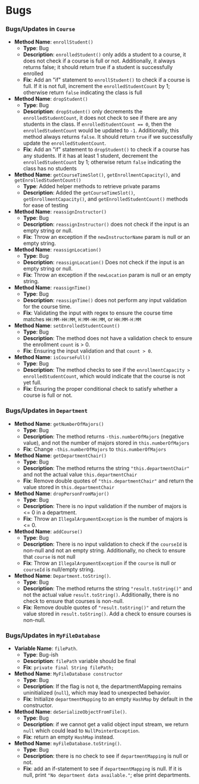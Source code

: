 # Bugs

### Bugs/Updates in `Course`

- **Method Name**: `enrollStudent()`
    - **Type**: Bug
    - **Description**: `enrolledStudent()` only adds a student to a course, it does not check if a
      course is full or not. Additionally, it always returns false; it should return true if a
      student is successfully enrolled
    - **Fix**: Add an "if" statement to `enrollStudent()` to check if a course is full. If it is not
      full, increment the `enrolledStudentCount` by 1; otherwise return `false` indicating the class
      is full
- **Method Name**: `dropStudent()`
    - **Type**: Bug
    - **Description**: `dropStudent()` only decrements the `enrolledStudentCount`, it does not check
      to see if there are any students in the class. If `enrolledStudentCount == 0`, then the
      `enrolledStudentCount` would be updated to `-1`. Additionally, this method always returns
      `false`. It should return `true` if we successfully update the `enrolledStudentCount`.
    - **Fix**: Add an "if" statement to `dropStudent()` to check if a course has any students. If it
      has at least 1 student, decrement the `enrolledStudentCount` by 1; otherwise return `false`
      indicating the class has no students
- **Method Name**: `getCourseTimeSlot()`, `getEnrollmentCapacity()`, and
  `getEnrolledStudentCount()`
    - **Type**: Added helper methods to retrieve private params
    - **Description**: Added the `getCourseTimeSlot()`, `getEnrollmentCapacity()`, and
      `getEnrolledStudentCount()` methods for ease of testing
- **Method Name**: `reassignInstructor()`
    - **Type**: Bug
    - **Description**: `reassignInstructor()` does not check if the input is an empty string or
      null.
    - **Fix**: Throw an exception if the `newInstructorName` param is null or an empty string.
- **Method Name**: `reassignLocation()`
    - **Type**: Bug
    - **Description**: `reassignLocation()` Does not check if the input is an empty string or
      null.
    - **Fix**: Throw an exception if the `newLocation` param is null or an empty string.
- **Method Name**: `reassignTime()`
    - **Type**: Bug
    - **Description**: `reassignTime()` does not perform any input validation for the course time.
    - **Fix**: Validating the input with regex to ensure the course time matches `HH:MM-HH:MM`,
      `H:MM-HH:MM`, or `HH:MM-H:MM`
- **Method Name**: `setEnrolledStudentCount()`
    - **Type**: Bug
    - **Description**: The method does not have a validation check to ensure the enrollment `count`
      is > 0.
    - **Fix**: Ensuring the input validation and that `count > 0`.
- **Method Name**: `isCourseFull()`
    - **Type**: Bug
    - **Description**: The method checks to see if the `enrollmentCapacity > enrolledStudentCount`,
      which would indicate that the course is not yet full.
    - **Fix**: Ensuring the proper conditional check to satisfy whether a course is full or not.

### Bugs/Updates in `Department`

- **Method Name**: `getNumberOfMajors()`
    - **Type**: Bug
    - **Description**: The method returns `-this.numberOfMajors` (negative value), and not the
      number of majors stored in `this.numberOfMajors`
    - **Fix**: Change `-this.numberOfMajors` to `this.numberOfMajors`
- **Method Name**: `getDepartmentChair()`
    - **Type**: Bug
    - **Description**: The method returns the string `"this.departmentChair"` and not the actual
      value `this.departmentChair`
    - **Fix**: Remove double quotes of `"this.departmentChair"` and return the value stored in
      `this.departmentChair`
- **Method Name**: `dropPersonFromMajor()`
    - **Type**: Bug
    - **Description**: There is no input validation if the number of majors is <= 0 in a department.
    - **Fix**: Throw an `IllegalArgumentException` is the number of majors is <= 0.
- **Method Name**: `addCourse()`
    - **Type**: Bug
    - **Description**: There is no input validation to check if the `courseId` is non-null and not
      an
      empty string. Additionally, no check to ensure that `course` is not null
    - **Fix**: Throw an `IllegalArgumentException` if the `course` is null or `courseId` is
      null/empty string.
- **Method Name**: `Department.toString()`.
    - **Type**: Bug
    - **Description**: The method returns the string `"result.toString()"` and not the actual
      value `result.toString()`. Additionally, there is no check to ensure that courses is non-null.
    - **Fix**: Remove double quotes of `"result.toString()"` and return the value stored in
      `result.toString()`. Add a check to ensure courses is non-null.

### Bugs/Updates in `MyFileDatabase`

- **Variable Name**: `filePath`.
    - **Type**: Bug-ish
    - **Description**: `filePath` variable should be final
    - **Fix**: `private final String filePath;`
- **Method Name**: `MyFileDatabase constructor`
    - **Type**: Bug
    - **Description**: If the flag is not `0`, the departmentMapping remains uninitialized (`null`),
      which may lead to unexpected behavior.
    - **Fix**: Initialize `departmentMapping` to an empty `HashMap` by default in the constructor.
- **Method Name**: `deSerializeObjectFromFile()`.
    - **Type**: Bug
    - **Description**: if we cannot get a valid object input stream, we return `null` which could
      lead to `NullPointerException`.
    - **Fix**: return an empty `HashMap` instead.
- **Method Name**: `myFileDatabase.toString()`.
    - **Type**: Bug
    - **Description**: there is no check to see if `departmentMapping` is null or not.
    - **Fix**: add an if-statement to see if `departmentMapping` is null. If it is null, print
      `"No department data available."`; else print departments.